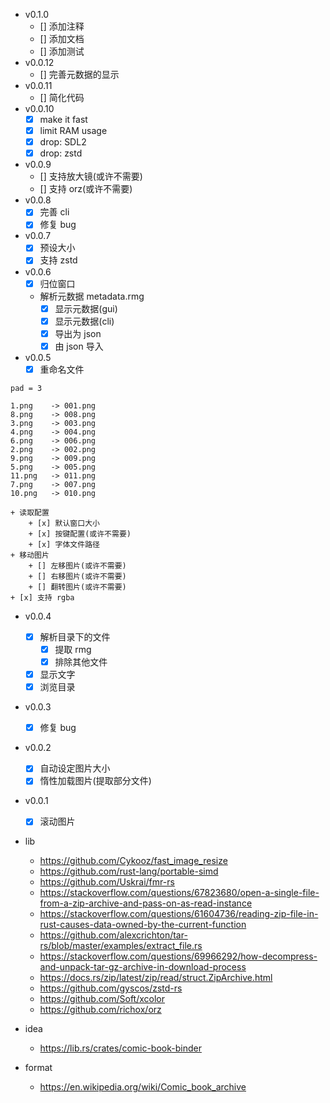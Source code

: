 + v0.1.0
    + [] 添加注释
    + [] 添加文档
    + [] 添加测试
+ v0.0.12
    + [] 完善元数据的显示
+ v0.0.11
    + [] 简化代码
+ v0.0.10
    + [x] make it fast
    + [x] limit RAM usage
    + [x] drop: SDL2
    + [x] drop: zstd
+ v0.0.9
    + [] 支持放大镜(或许不需要)
    + [] 支持 orz(或许不需要)
+ v0.0.8
    + [x] 完善 cli
    + [x] 修复 bug
+ v0.0.7
    + [x] 预设大小
    + [x] 支持 zstd
+ v0.0.6
    + [x] 归位窗口
    + 解析元数据 metadata.rmg
        + [x] 显示元数据(gui)
        + [x] 显示元数据(cli)
        + [x] 导出为 json
        + [x] 由 json 导入
+ v0.0.5
    + [x] 重命名文件
```text
pad = 3

1.png    -> 001.png
8.png    -> 008.png
3.png    -> 003.png
4.png    -> 004.png
6.png    -> 006.png
2.png    -> 002.png
9.png    -> 009.png
5.png    -> 005.png
11.png   -> 011.png
7.png    -> 007.png
10.png   -> 010.png
```
    + 读取配置
        + [x] 默认窗口大小
        + [x] 按键配置(或许不需要)
        + [x] 字体文件路径
    + 移动图片
        + [] 左移图片(或许不需要)
        + [] 右移图片(或许不需要)
        + [] 翻转图片(或许不需要)
    + [x] 支持 rgba
+ v0.0.4
    + [x] 解析目录下的文件
        + [x] 提取 rmg
        + [x] 排除其他文件
    + [x] 显示文字
    + [x] 浏览目录
+ v0.0.3
    + [x] 修复 bug
+ v0.0.2
    + [x] 自动设定图片大小
    + [x] 惰性加载图片(提取部分文件)
+ v0.0.1
    + [x] 滚动图片


+ lib
    + https://github.com/Cykooz/fast_image_resize
    + https://github.com/rust-lang/portable-simd
    + https://github.com/Uskrai/fmr-rs
    + https://stackoverflow.com/questions/67823680/open-a-single-file-from-a-zip-archive-and-pass-on-as-read-instance
    + https://stackoverflow.com/questions/61604736/reading-zip-file-in-rust-causes-data-owned-by-the-current-function
    + https://github.com/alexcrichton/tar-rs/blob/master/examples/extract_file.rs
    + https://stackoverflow.com/questions/69966292/how-decompress-and-unpack-tar-gz-archive-in-download-process
    + https://docs.rs/zip/latest/zip/read/struct.ZipArchive.html
    + https://github.com/gyscos/zstd-rs
    + https://github.com/Soft/xcolor
    + https://github.com/richox/orz

+ idea
    + https://lib.rs/crates/comic-book-binder

+ format
    + https://en.wikipedia.org/wiki/Comic_book_archive

